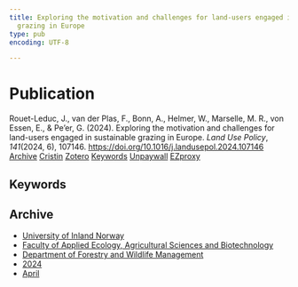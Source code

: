 ```yaml
---
title: Exploring the motivation and challenges for land-users engaged in sustainable
  grazing in Europe
type: pub
encoding: UTF-8

---
```

<h1>Publication</h1>
<article id="csl-bib-container-JBBY8SIT" class="csl-bib-container">
  <div class="csl-bib-body"> <div class="csl-entry">Rouet-Leduc, J., van der Plas, F., Bonn, A., Helmer, W., Marselle, M. R., von Essen, E., &#38; Pe’er, G. (2024). Exploring the motivation and challenges for land-users engaged in sustainable grazing in Europe. <i>Land Use Policy</i>, <i>141</i>(2024, 6), 107146. <a href="https://doi.org/10.1016/j.landusepol.2024.107146">https://doi.org/10.1016/j.landusepol.2024.107146</a></div> </div>
  <div class="csl-bib-buttons">
    <a href="#taxonomy-article-JBBY8SIT" alt="archive" class="csl-bib-button">Archive</a>
    <a href="https://app.cristin.no/results/show.jsf?id=2262058" alt="Cristin" class="csl-bib-button">Cristin</a>
    <a href="http://zotero.org/groups/5881554/items/JBBY8SIT" alt="Zotero" class="csl-bib-button">Zotero</a>
    <a href="#keywords-article-JBBY8SIT" alt="keywords" class="csl-bib-button">Keywords</a>
    <a href="https://doi.org/10.1016/j.landusepol.2024.107146" alt="Unpaywall" class="csl-bib-button">Unpaywall</a>
    <a href="https://doi.org/10.1016/j.landusepol.2024.107146" alt="EZproxy" class="csl-bib-button">EZproxy</a>
  </div>
  <div id="csl-bib-meta-container-JBBY8SIT"></div>
</article>
<div id="csl-bib-meta-JBBY8SIT" class="csl-bib-meta">
  <article id="keywords-article-JBBY8SIT" class="keywords-article">
    <h1>Keywords</h1>
    
  </article>
  <article id="taxonomy-article-JBBY8SIT" class="taxonomy-article">
    <h1>Archive</h1>
    <ul>
      <li>
        <a href="/en/archive/?key=3DCRN523">University of Inland Norway</a>
      </li>
      <li>
        <a href="/en/archive/?key=T77LXH6D">Faculty of Applied Ecology, Agricultural Sciences and Biotechnology</a>
      </li>
      <li>
        <a href="/en/archive/?key=7TRARPE3">Department of Forestry and Wildlife Management</a>
      </li>
      <li>
        <a href="/en/archive/?key=A4XX8HDP">2024</a>
      </li>
      <li>
        <a href="/en/archive/?key=KY9TTFZF">April</a>
      </li>
    </ul>
  </article>
</div>
